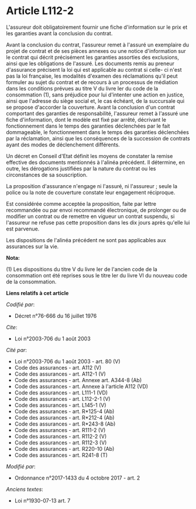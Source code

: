 # Article L112-2

L'assureur doit obligatoirement fournir une fiche d'information sur le prix et les garanties avant la conclusion du contrat.

Avant la conclusion du contrat, l'assureur remet à l'assuré un exemplaire du projet de contrat et de ses pièces annexes ou
une notice d'information sur le contrat qui décrit précisément les garanties assorties des exclusions, ainsi que les
obligations de l'assuré. Les documents remis au preneur d'assurance précisent la loi qui est applicable au contrat si celle-
ci n'est pas la loi française, les modalités d'examen des réclamations qu'il peut formuler au sujet du contrat et de recours
à un processus de médiation dans les conditions prévues au titre V du livre Ier du code de la consommation (1), sans
préjudice pour lui d'intenter une action en justice, ainsi que l'adresse du siège social et, le cas échéant, de la succursale
qui se propose d'accorder la couverture. Avant la conclusion d'un contrat comportant des garanties de responsabilité,
l'assureur remet à l'assuré une fiche d'information, dont le modèle est fixé par arrêté, décrivant le fonctionnement dans le
temps des garanties déclenchées par le fait dommageable, le fonctionnement dans le temps des garanties déclenchées par la
réclamation, ainsi que les conséquences de la succession de contrats ayant des modes de déclenchement différents.

Un décret en Conseil d'Etat définit les moyens de constater la remise effective des documents mentionnés à l'alinéa
précédent. Il détermine, en outre, les dérogations justifiées par la nature du contrat ou les circonstances de sa
souscription.

La proposition d'assurance n'engage ni l'assuré, ni l'assureur ; seule la police ou la note de couverture constate leur
engagement réciproque.

Est considérée comme acceptée la proposition, faite par lettre recommandée ou par envoi recommandé électronique, de prolonger
ou de modifier un contrat ou de remettre en vigueur un contrat suspendu, si l'assureur ne refuse pas cette proposition dans
les dix jours après qu'elle lui est parvenue.

Les dispositions de l'alinéa précédent ne sont pas applicables aux assurances sur la vie.

**Nota:**

(1) Les dispositions du titre V du livre Ier de l'ancien code de la consommation ont été reprises sous le titre Ier du livre
VI du nouveau code de la consommation.

**Liens relatifs à cet article**

_Codifié par_:

  - Décret n°76-666 du 16 juillet 1976

_Cite_:

  - Loi n°2003-706 du 1 août 2003

_Cité par_:

  - Loi n°2003-706 du 1 août 2003 - art. 80 (V)
  - Code des assurances - art. A112 (V)
  - Code des assurances - art. A112-1 (V)
  - Code des assurances - art. Annexe art. A344-8 (Ab)
  - Code des assurances - art. Annexe à l'article A112 (VD)
  - Code des assurances - art. L111-1 (VD)
  - Code des assurances - art. L112-2-1 (V)
  - Code des assurances - art. L145-1 (V)
  - Code des assurances - art. R*125-4 (Ab)
  - Code des assurances - art. R*212-4 (Ab)
  - Code des assurances - art. R*243-8 (Ab)
  - Code des assurances - art. R111-2 (V)
  - Code des assurances - art. R112-2 (V)
  - Code des assurances - art. R112-3 (V)
  - Code des assurances - art. R220-10 (Ab)
  - Code des assurances - art. R241-8 (T)

_Modifié par_:

  - Ordonnance n°2017-1433 du 4 octobre 2017 - art. 2

_Anciens textes_:

  - Loi n°1930-07-13 art. 7

